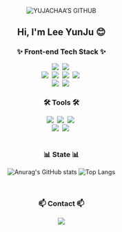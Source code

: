 <div align="center">

 
  ![YUJACHAA’S GITHUB](https://github.com/user-attachments/assets/fe936277-e006-43ec-9d08-84d1aaafcb8d)
  <br>
   ## Hi, I'm Lee YunJu 😊

  ### ✨ Front-end Tech Stack ✨
  <div align="center">
    <img src="https://img.shields.io/badge/react-20232a.svg?style=for-the-badge&logo=react&logoColor=61DAFB" />&nbsp
    <img src="https://img.shields.io/badge/vue3-%2335495e.svg?style=for-the-badge&logo=vue.js&logoColor=4FC08D" />&nbsp
  </div>
  <div>
    <img src="https://img.shields.io/badge/javascript-F7DF1E.svg?style=for-the-badge&logo=javascript&logoColor=20232a" />&nbsp
    <img src="https://img.shields.io/badge/typescript-3178C6.svg?style=for-the-badge&logo=typescript&logoColor=white" />&nbsp
    <img src="https://img.shields.io/badge/html5-E34F26.svg?style=for-the-badge&logo=html5&logoColor=white" />&nbsp
    <img src="https://img.shields.io/badge/css3-1572B6.svg?style=for-the-badge&logo=css3&logoColor=white" />&nbsp
  </div>
  <div>
    <img src="https://img.shields.io/badge/scss-CC6699.svg?style=for-the-badge&logo=sass&logoColor=white" />&nbsp
    <img src="https://img.shields.io/badge/tailwind-06B6D4.svg?style=for-the-badge&logo=tailwindcss&logoColor=white" />&nbsp
  </div>
  
  <h3 align="center">🛠 Tools 🛠</h3>
  <div align="center">
    <img src="https://img.shields.io/badge/git-F05033.svg?style=for-the-badge&logo=git&logoColor=white" />&nbsp
    <img src="https://img.shields.io/badge/github-181717.svg?style=for-the-badge&logo=github&logoColor=white" />&nbsp
    <img src="https://img.shields.io/badge/Notion-F3F3F3.svg?style=for-the-badge&logo=notion&logoColor=black" />&nbsp
  </div>
  
  <div align="center">
    <img src="https://img.shields.io/badge/figma-F24E1E.svg?style=for-the-badge&logo=figma&logoColor=white" />&nbsp
    <img src="https://img.shields.io/badge/canva-00C4CC.svg?style=for-the-badge&logo=canva&logoColor=white" />&nbsp
  </div>
  
  <br>
  
  ### 📊 State 📊
  ![Anurag's GitHub stats](https://github-readme-stats.vercel.app/api?username=yujachaa&show_icons=true&theme=tokyonight)
  ![Top Langs](https://github-readme-stats.vercel.app/api/top-langs/?username=yujachaa)

  <br>
  
  ### 📫 Contact 📫
  <img src="https://img.shields.io/badge/yunju__l@naver.com-F3F3F3.svg?style=for-the-badge&logo=naver&logoColor=03C75A" />
</div>




<!--
**yujachaa/yujachaa** is a ✨ _special_ ✨ repository because its `README.md` (this file) appears on your GitHub profile.

Here are some ideas to get you started:

- 🔭 I’m currently working on ...
- 🌱 I’m currently learning ...
- 👯 I’m looking to collaborate on ...
- 🤔 I’m looking for help with ...
- 💬 Ask me about ...
- 📫 How to reach me: ...
- 😄 Pronouns: ...
- ⚡ Fun fact: ...
-->
